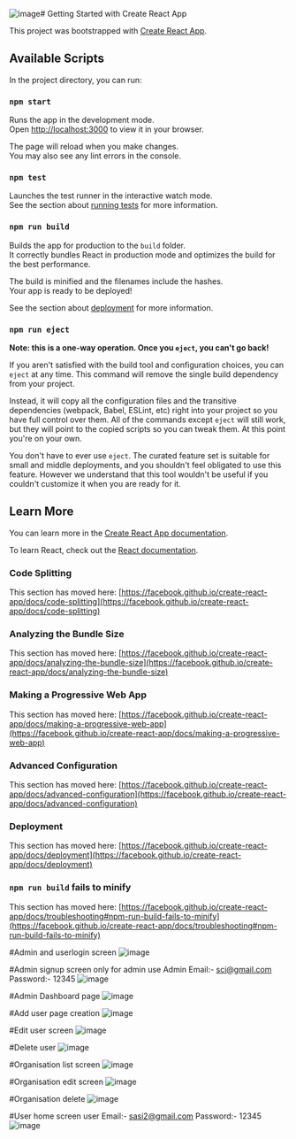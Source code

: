 ![image](https://github.com/user-attachments/assets/451abf96-5dde-4a75-8fb0-7f6b8a525da7)# Getting Started with Create React App

This project was bootstrapped with [Create React App](https://github.com/facebook/create-react-app).

## Available Scripts

In the project directory, you can run:

### `npm start`

Runs the app in the development mode.\
Open [http://localhost:3000](http://localhost:3000) to view it in your browser.

The page will reload when you make changes.\
You may also see any lint errors in the console.

### `npm test`

Launches the test runner in the interactive watch mode.\
See the section about [running tests](https://facebook.github.io/create-react-app/docs/running-tests) for more information.

### `npm run build`

Builds the app for production to the `build` folder.\
It correctly bundles React in production mode and optimizes the build for the best performance.

The build is minified and the filenames include the hashes.\
Your app is ready to be deployed!

See the section about [deployment](https://facebook.github.io/create-react-app/docs/deployment) for more information.

### `npm run eject`

**Note: this is a one-way operation. Once you `eject`, you can't go back!**

If you aren't satisfied with the build tool and configuration choices, you can `eject` at any time. This command will remove the single build dependency from your project.

Instead, it will copy all the configuration files and the transitive dependencies (webpack, Babel, ESLint, etc) right into your project so you have full control over them. All of the commands except `eject` will still work, but they will point to the copied scripts so you can tweak them. At this point you're on your own.

You don't have to ever use `eject`. The curated feature set is suitable for small and middle deployments, and you shouldn't feel obligated to use this feature. However we understand that this tool wouldn't be useful if you couldn't customize it when you are ready for it.

## Learn More

You can learn more in the [Create React App documentation](https://facebook.github.io/create-react-app/docs/getting-started).

To learn React, check out the [React documentation](https://reactjs.org/).

### Code Splitting

This section has moved here: [https://facebook.github.io/create-react-app/docs/code-splitting](https://facebook.github.io/create-react-app/docs/code-splitting)

### Analyzing the Bundle Size

This section has moved here: [https://facebook.github.io/create-react-app/docs/analyzing-the-bundle-size](https://facebook.github.io/create-react-app/docs/analyzing-the-bundle-size)

### Making a Progressive Web App

This section has moved here: [https://facebook.github.io/create-react-app/docs/making-a-progressive-web-app](https://facebook.github.io/create-react-app/docs/making-a-progressive-web-app)

### Advanced Configuration

This section has moved here: [https://facebook.github.io/create-react-app/docs/advanced-configuration](https://facebook.github.io/create-react-app/docs/advanced-configuration)

### Deployment

This section has moved here: [https://facebook.github.io/create-react-app/docs/deployment](https://facebook.github.io/create-react-app/docs/deployment)

### `npm run build` fails to minify

This section has moved here: [https://facebook.github.io/create-react-app/docs/troubleshooting#npm-run-build-fails-to-minify](https://facebook.github.io/create-react-app/docs/troubleshooting#npm-run-build-fails-to-minify)

#Admin and userlogin screen
![image](https://github.com/user-attachments/assets/b698a9bc-392e-4966-9314-235d6af8f5b3)


#Admin signup screen only for admin use
Admin Email:- sci@gmail.com
Password:- 12345
![image](https://github.com/user-attachments/assets/7ef986bd-5757-4cd5-8eaa-86738d92e826)

#Admin Dashboard page
![image](https://github.com/user-attachments/assets/fbbb3132-c494-4438-8e6a-12456e972d59)

#Add user page creation
![image](https://github.com/user-attachments/assets/8944b1ad-75af-49f2-9a35-b94b923463c6)

#Edit user screen 
![image](https://github.com/user-attachments/assets/413f945a-fd57-4539-8750-9efe03b53b5a)

#Delete user
![image](https://github.com/user-attachments/assets/6c459f1b-a285-485e-98a6-da19dbc94f55)

#Organisation list screen
![image](https://github.com/user-attachments/assets/8ea64933-212a-4b0b-9101-2c54815ae04e)

#Organisation edit  screen 
![image](https://github.com/user-attachments/assets/67de5951-ba46-4561-a336-bbd8909e449d)

#Organisation delete
![image](https://github.com/user-attachments/assets/2ae9c166-ac75-4d80-a085-e58e973a5e50)

#User home screen
user Email:- sasi2@gmail.com
Password:- 12345
![image](https://github.com/user-attachments/assets/6b1e2544-8add-47d9-b950-0c012b0aea87)





